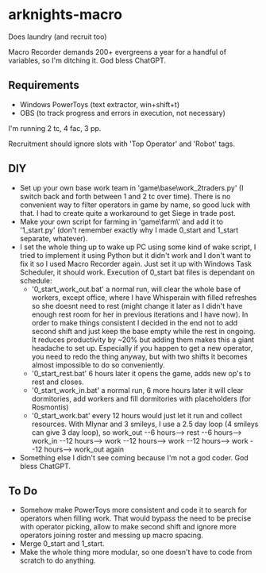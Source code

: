 # arknights-macro
Does laundry (and recruit too)

Macro Recorder demands 200+ evergreens a year for a handful of variables, so I'm ditching it. God bless ChatGPT.
## Requirements
- Windows PowerToys (text extractor, win+shift+t)
- OBS (to track progress and errors in execution, not necessary)

I'm running 2 tc, 4 fac, 3 pp.

Recruitment should ignore slots with 'Top Operator' and 'Robot' tags.
## DIY
- Set up your own base work team in 'game\base\work_2traders.py' (I switch back and forth between 1 and 2 tc over time). There is no convenient way to filter operators in game by name, so good luck with that. I had to create quite a workaround to get Siege in trade post.
- Make your own script for farming in 'game\farm\\' and add it to '1_start.py' (don't remember exactly why I made 0_start and 1_start separate, whatever).
- I set the whole thing up to wake up PC using some kind of wake script, I tried to implement it using Python but it didn't work and I don't want to fix it so I used Macro Recorder again. Just set it up with Windows Task Scheduler, it should work. Execution of 0_start bat files is dependant on schedule:
  - '0_start_work_out.bat' a normal run, will clear the whole base of workers, except office, where I have Whisperain with filled refreshes so she doesnt need to rest (might change it later as I didn't have enough rest room for her in previous iterations and I have now). In order to make things consistent I decided in the end not to add second shift and just keep the base empty while the rest in ongoing. It reduces productivity by ~20% but adding them makes this a giant headache to set up. Especially if you happen to get a new operator, you need to redo the thing anyway, but with two shifts it becomes almost impossible to do so conveniently.
  - '0_start_rest.bat' 6 hours later it opens the game, adds new op's to rest and closes.
  - '0_start_work_in.bat' a normal run, 6 more hours later it will clear dormitories, add workers and fill dormitories with placeholders (for Rosmontis)
  - '0_start_work.bat' every 12 hours would just let it run and collect resources. With Mlynar and 3 smileys, I use a 2.5 day loop (4 smileys can give 3 day loop), so work_out --6 hours--> rest --6 hours--> work_in --12 hours--> work --12 hours--> work --12 hours--> work --12 hours--> work_out again
- Something else I didn't see coming because I'm not a god coder. God bless ChatGPT.
## To Do
- Somehow make PowerToys more consistent and code it to search for operators when filling work. That would bypass the need to be precise with operator picking, allow to make second shift and ignore more operators joining roster and messing up macro spacing.
- Merge 0_start and 1_start.
- Make the whole thing more modular, so one doesn't have to code from scratch to do anything.
